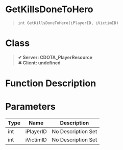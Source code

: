 # GetKillsDoneToHero
> `int GetKillsDoneToHero(iPlayerID, iVictimID)`
# Class
> __✔ Server: CDOTA_PlayerResource__  
> __✖ Client: undefined__  
# Function Description

# Parameters
Type|Name|Description
--|--|--
int|iPlayerID|No Description Set
int|iVictimID|No Description Set
